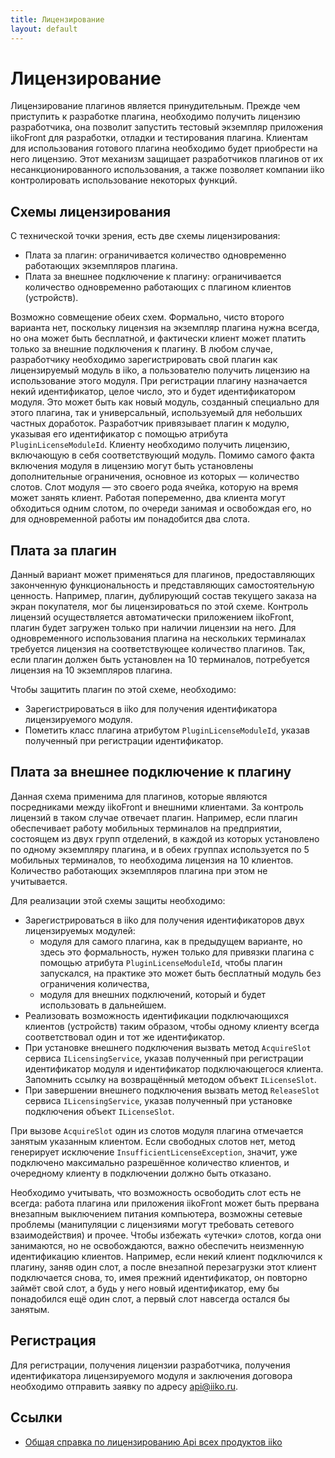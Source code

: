 ```yaml
---
title: Лицензирование
layout: default
---
```

# Лицензирование #

Лицензирование плагинов является принудительным. Прежде чем приступить к разработке плагина, необходимо получить лицензию разработчика, она позволит запустить тестовый экземпляр приложения iikoFront для разработки, отладки и тестирования плагина. Клиентам для использования готового плагина необходимо будет приобрести на него лицензию.
Этот механизм защищает разработчиков плагинов от их несанкционированного использования, а также позволяет компании iiko контролировать использование некоторых функций. 

## Схемы лицензирования ##

С технической точки зрения, есть две схемы лицензирования:
- Плата за плагин: ограничивается количество одновременно работающих экземпляров плагина.
- Плата за внешнее подключение к плагину: ограничивается количество одновременно работающих с плагином клиентов (устройств).

Возможно совмещение обеих схем. Формально, чисто второго варианта нет, поскольку лицензия на экземпляр плагина нужна всегда, но она может быть бесплатной, и фактически клиент может платить только за внешние подключения к плагину. В любом случае, разработчику необходимо зарегистрировать свой плагин как лицензируемый модуль в iiko, а пользователю получить лицензию на использование этого модуля. При регистрации плагину назначается некий идентификатор, целое число, это и будет идентификатором модуля. Это может быть как новый модуль, созданный специально для этого плагина, так и универсальный, используемый для небольших частных доработок. Разработчик привязывает плагин к модулю, указывая его идентификатор с помощью атрибута `PluginLicenseModuleId`. Клиенту необходимо получить лицензию, включающую в себя соответствующий модуль. Помимо самого факта включения модуля в лицензию могут быть установлены дополнительные ограничения, основное из которых — количество слотов. Слот модуля — это своего рода ячейка, которую на время может занять клиент. Работая попеременно, два клиента могут обходиться одним слотом, по очереди занимая и освобождая его, но для одновременной работы им понадобится два слота.

## Плата за плагин ##

Данный вариант может применяться для плагинов, предоставляющих законченную функциональность и представляющих самостоятельную ценность. Например, плагин, дублирующий состав текущего заказа на экран покупателя, мог бы лицензироваться по этой схеме. Контроль лицензий осуществляется автоматически приложением iikoFront, плагин будет загружен только при наличии лицензии на него. Для одновременного использования плагина на нескольких терминалах требуется лицензия на соответствующее количество плагинов. Так, если плагин должен быть установлен на 10 терминалов, потребуется лицензия на 10 экземпляров плагина.

Чтобы защитить плагин по этой схеме, необходимо:

- Зарегистрироваться в iiko для получения идентификатора лицензируемого модуля.
- Пометить класс плагина атрибутом `PluginLicenseModuleId`, указав полученный при регистрации идентификатор.

## Плата за внешнее подключение к плагину ##
Данная схема применима для плагинов, которые являются посредниками между iikoFront и внешними клиентами. За контроль лицензий в таком случае отвечает плагин. Например, если плагин обеспечивает работу мобильных терминалов на предприятии, состоящем из двух групп отделений, в каждой из которых установлено по одному экземпляру плагина, и в обеих группах используется по 5 мобильных терминалов, то необходима лицензия на 10 клиентов. Количество работающих экземпляров плагина при этом не учитывается.

Для реализации этой схемы защиты необходимо:

- Зарегистрироваться в iiko для получения идентификаторов двух лицензируемых модулей:
    - модуля для самого плагина, как в предыдущем варианте, но здесь это формальность, нужен только для привязки плагина с помощью атрибута `PluginLicenseModuleId`, чтобы плагин запускался, на практике это может быть бесплатный модуль без ограничения количества,
    - модуля для внешних подключений, который и будет использовать в дальнейшем.
- Реализовать возможность идентификации подключающихся клиентов (устройств) таким образом, чтобы одному клиенту всегда соответствовал один и тот же идентификатор.
- При установке внешнего подключения вызвать метод `AcquireSlot` сервиса `ILicensingService`, указав полученный при регистрации идентификатор модуля и идентификатор подключающегося клиента. Запомнить ссылку на возвращённый методом объект `ILicenseSlot`.
- При завершении внешнего подключения вызвать метод `ReleaseSlot` сервиса `ILicensingService`, указав полученный при установке подключения объект `ILicenseSlot`.

При вызове `AcquireSlot` один из слотов модуля плагина отмечается занятым указанным клиентом. Если свободных слотов нет, метод генерирует исключение `InsufficientLicenseException`, значит, уже подключено максимально разрешённое количество клиентов, и очередному клиенту в подключении должно быть отказано.

Необходимо учитывать, что возможность освободить слот есть не всегда: работа плагина или приложения iikoFront может быть прервана внезапным выключением питания компьютера, возможны сетевые проблемы (манипуляции с лицензиями могут требовать сетевого взаимодействия) и прочее. Чтобы избежать «утечки» слотов, когда они занимаются, но не освобождаются, важно обеспечить неизменную идентификацию клиентов. Например, если некий клиент подключился к плагину, заняв один слот, а после внезапной перезагрузки этот клиент подключается снова, то, имея прежний идентификатор, он повторно займёт свой слот, а будь у него новый идентификатор, ему бы понадобился ещё один слот, а первый слот навсегда остался бы занятым.

## Регистрация ##
Для регистрации, получения лицензии разработчика, получения идентификатора лицензируемого модуля и заключения договора необходимо отправить заявку по адресу [api@iiko.ru](mailto:api@iiko.ru).

## Ссылки ##
- [Общая справка по лицензированию Api всех продуктов iiko](https://ru.iiko.help/articles/#!api-documentations/apistart)